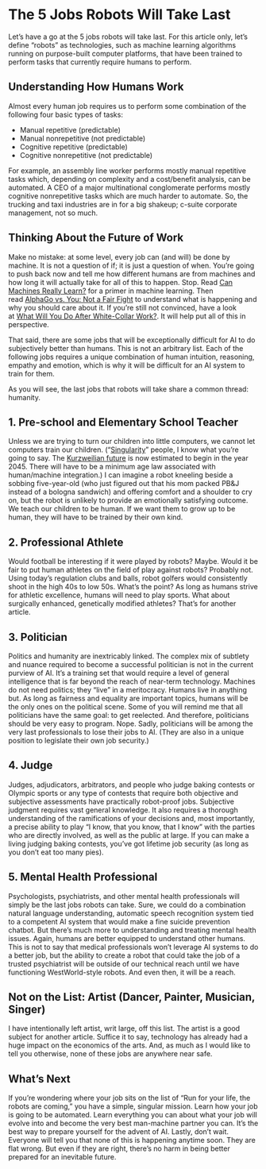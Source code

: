 # The 5 Jobs Robots Will Take Last

Let’s have a go at the 5 jobs robots will take last. For this article only, let’s define “robots” as technologies, such as machine learning algorithms running on purpose-built computer platforms, that have been trained to perform tasks that currently require humans to perform.

## Understanding How Humans Work

Almost every human job requires us to perform some combination of the following four basic types of tasks:

* Manual repetitive \(predictable\)
* Manual nonrepetitive \(not predictable\)
* Cognitive repetitive \(predictable\)
* Cognitive nonrepetitive \(not predictable\)

For example, an assembly line worker performs mostly manual repetitive tasks which, depending on complexity and a cost/benefit analysis, can be automated. A CEO of a major multinational conglomerate performs mostly cognitive nonrepetitive tasks which are much harder to automate. So, the trucking and taxi industries are in for a big shakeup; c-suite corporate management, not so much.

## Thinking About the Future of Work

Make no mistake: at some level, every job can \(and will\) be done by machine. It is not a question of if; it is just a question of when. You’re going to push back now and tell me how different humans are from machines and how long it will actually take for all of this to happen. Stop. Read [Can Machines Really Learn?](http://www.shellypalmer.com/2015/03/can-machines-really-learn/) for a primer in machine learning. Then read [AlphaGo vs. You: Not a Fair Fight](http://www.shellypalmer.com/2016/03/alphago-vs-not-fair-fight/) to understand what is happening and why you should care about it. If you’re still not convinced, have a look at [What Will You Do After White-Collar Work?](http://www.shellypalmer.com/2015/08/what-will-you-do-after-white-collar-work/). It will help put all of this in perspective.

That said, there are some jobs that will be exceptionally difficult for AI to do subjectively better than humans. This is not an arbitrary list. Each of the following jobs requires a unique combination of human intuition, reasoning, empathy and emotion, which is why it will be difficult for an AI system to train for them.

As you will see, the last jobs that robots will take share a common thread: humanity.

## 1. Pre-school and Elementary School Teacher

Unless we are trying to turn our children into little computers, we cannot let computers train our children. \(“[Singularity](http://en.wikipedia.org/wiki/Technological_singularity)” people, I know what you’re going to say. The [Kurzweilian future](http://content.time.com/time/magazine/article/0,9171,2048299,00.html) is now estimated to begin in the year 2045. There will have to be a minimum age law associated with human/machine integration.\) I can imagine a robot kneeling beside a sobbing five-year-old \(who just figured out that his mom packed PB&J instead of a bologna sandwich\) and offering comfort and a shoulder to cry on, but the robot is unlikely to provide an emotionally satisfying outcome. We teach our children to be human. If we want them to grow up to be human, they will have to be trained by their own kind.

## 2. Professional Athlete

Would football be interesting if it were played by robots? Maybe. Would it be fair to put human athletes on the field of play against robots? Probably not. Using today’s regulation clubs and balls, robot golfers would consistently shoot in the high 40s to low 50s. What’s the point? As long as humans strive for athletic excellence, humans will need to play sports. What about surgically enhanced, genetically modified athletes? That’s for another article.

## 3. Politician

Politics and humanity are inextricably linked. The complex mix of subtlety and nuance required to become a successful politician is not in the current purview of AI. It’s a training set that would require a level of general intelligence that is far beyond the reach of near-term technology. Machines do not need politics; they “live” in a meritocracy. Humans live in anything but. As long as fairness and equality are important topics, humans will be the only ones on the political scene. Some of you will remind me that all politicians have the same goal: to get reelected. And therefore, politicians should be very easy to program. Nope. Sadly, politicians will be among the very last professionals to lose their jobs to AI. \(They are also in a unique position to legislate their own job security.\)

## 4. Judge

Judges, adjudicators, arbitrators, and people who judge baking contests or Olympic sports or any type of contests that require both objective and subjective assessments have practically robot-proof jobs. Subjective judgment requires vast general knowledge. It also requires a thorough understanding of the ramifications of your decisions and, most importantly, a precise ability to play “I know, that you know, that I know” with the parties who are directly involved, as well as the public at large. If you can make a living judging baking contests, you’ve got lifetime job security \(as long as you don’t eat too many pies\).

## 5. Mental Health Professional

Psychologists, psychiatrists, and other mental health professionals will simply be the last jobs robots can take. Sure, we could do a combination natural language understanding, automatic speech recognition system tied to a competent AI system that would make a fine suicide prevention chatbot. But there’s much more to understanding and treating mental health issues. Again, humans are better equipped to understand other humans. This is not to say that medical professionals won’t leverage AI systems to do a better job, but the ability to create a robot that could take the job of a trusted psychiatrist will be outside of our technical reach until we have functioning WestWorld-style robots. And even then, it will be a reach.

## Not on the List: Artist \(Dancer, Painter, Musician, Singer\)

I have intentionally left artist, writ large, off this list. The artist is a good subject for another article. Suffice it to say, technology has already had a huge impact on the economics of the arts. And, as much as I would like to tell you otherwise, none of these jobs are anywhere near safe.

## What’s Next

If you’re wondering where your job sits on the list of “Run for your life, the robots are coming,” you have a simple, singular mission. Learn how your job is going to be automated. Learn everything you can about what your job will evolve into and become the very best man-machine partner you can. It’s the best way to prepare yourself for the advent of AI. Lastly, don’t wait. Everyone will tell you that none of this is happening anytime soon. They are flat wrong. But even if they are right, there’s no harm in being better prepared for an inevitable future.



